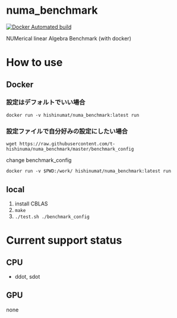 # numa_benchmark
[![Docker Automated build](https://img.shields.io/badge/Docker-automated-blue)](https://hub.docker.com/repository/docker/hishinumat/numa_benchmark/general)

NUMerical  linear  Algebra Benchmark (with docker)

# How to use 

## Docker

### 設定はデフォルトでいい場合

```
docker run -v hishinumat/numa_benchmark:latest run
```


### 設定ファイルで自分好みの設定にしたい場合
```
wget https://raw.githubusercontent.com/t-hishinuma/numa_benchmark/master/benchmark_config
```

change benchmark\_config

```
docker run -v $PWD:/work/ hishinumat/numa_benchmark:latest run
```

## local
1. install CBLAS
2. `make`
3. `./test.sh ./benchmark_config`

# Current support status
## CPU
- ddot, sdot

## GPU
none
